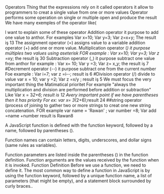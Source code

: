 
Operators
Thing that the expressions rely on it called operators
it allow to programmers to creat a single value from one or more values
Operator performs some operation on single or multiple open and produce the result
We have many exemples of the operator like(

l want to explain some of these operator
Addition operator it purpose to add one value to anthor. For examples
Var x=10;
Var y=3;
Var z=x+y;
The result iş 13
The assignment operator (=) assigns value to a variable
addition operator (+) add one or more value.
Multiplication operator (*) it purpose múltiples two values using aseterisk
FOR example :
Var x=10;
Var y=3;
Var z =x*y; the result iş 30
Subtraction operator (_) it purpose subtract one value from anthor for example :
Var x= 10;
Var y =3;
Var z= x_y; the result iş 7
#Decrement operator (--) it purpose subtract one from the current number
Foe example :
Var i=7;
var z =i--; result is 6
#Division operator (/) divide to value
var x = 10;
var y =2;
Var z =x/y ; result iş 5
We must focus the very important thing the Matimatical prioritet
For example "always the multiplication and division are performed before addition or subtraction"
Like
Var x = 3*2+6; result is 12
Avery important point if we have parentheses then it has priority
For ex:
var x= 3*(2+6);result 24
##string operator (process of joining to gather two or more strings to creat one new string concatenation.
FOR example
var name = 'Rawan' ;
var number =8;
Var add =name +number result is Rawan8


A JavaScript function is defined with the function keyword, followed by a name, followed by parentheses ().

Function names can contain letters, digits, underscores, and dollar signs (same rules as variables).

Function parameters are listed inside the parentheses () in the function definition.
Function arguments are the values received by the function when it is invoked.
Function Definition
Before we use a function, we need to define it. The most common way to define a function in JavaScript is by using the function keyword, followed by a unique function name, a list of parameters (that might be empty), and a statement block surrounded by curly braces..
